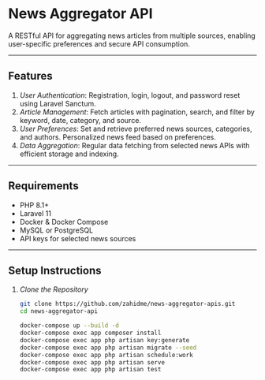 # News Aggregator API

A RESTful API for aggregating news articles from multiple sources, enabling user-specific preferences and secure API consumption.

---

## Features

1. *User Authentication*: Registration, login, logout, and password reset using Laravel Sanctum.
2. *Article Management*: Fetch articles with pagination, search, and filter by keyword, date, category, and source.
3. *User Preferences*: Set and retrieve preferred news sources, categories, and authors. Personalized news feed based on preferences.
4. *Data Aggregation*: Regular data fetching from selected news APIs with efficient storage and indexing.

---

## Requirements

- PHP 8.1+
- Laravel 11
- Docker & Docker Compose
- MySQL or PostgreSQL
- API keys for selected news sources

---

## Setup Instructions

1. *Clone the Repository*
   ```bash
   git clone https://github.com/zahidme/news-aggregator-apis.git
   cd news-aggregator-api

   docker-compose up --build -d
   docker-compose exec app composer install
   docker-compose exec app php artisan key:generate
   docker-compose exec app php artisan migrate --seed
   docker-compose exec app php artisan schedule:work
   docker-compose exec app php artisan serve
   docker-compose exec app php artisan test

   

